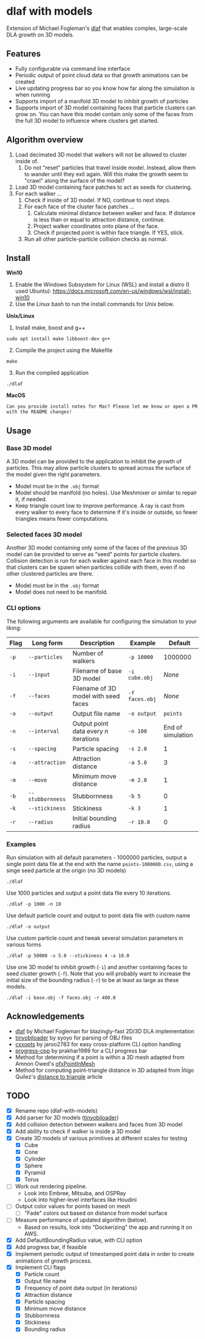 # dlaf with models

Extension of Michael Fogleman's [dlaf](https://github.com/fogleman/dlaf) that enables complex, large-scale DLA growth on 3D models.

## Features
* Fully configurable via command line interface
* Periodic output of point cloud data so that growth animations can be created
* Live updating progress bar so you know how far along the simulation is when running
* Supports import of a manifold 3D model to inhibit growth of particles
* Supports import of 3D model containing faces that particle clusters can grow on. You can have this model contain only some of the faces from the full 3D model to influence where clusters get started.

## Algorithm overview
1. Load decimated 3D model that walkers will not be allowed to cluster inside of.
   1. Do not "reset" particles that travel inside model. Instead, allow them to wander until they exit again. Will this make the growth seem to "crawl" along the surface of the model?
2. Load 3D model containing face patches to act as seeds for clustering.
3. For each walker ...
   1. Check if inside of 3D model. If NO, continue to next steps.
   2. For each face of the cluster face patches ...
      1. Calculate minimal distance between walker and face. If distance is less than or equal to attraction distance, continue.
      2. Project walker coordinates onto plane of the face.
      3. Check if projected point is within face triangle. If YES, stick.
   3. Run all other particle-particle collision checks as normal.

## Install

**Win10**
1. Enable the Windows Subsystem for Linux (WSL) and install a distro (I used Ubuntu): https://docs.microsoft.com/en-us/windows/wsl/install-win10
2. Use the Linux bash to run the install commands for Unix below.

**Unix/Linux**
1. Install make, boost and g++
```
sudo apt install make libboost-dev g++
```
2. Compile the project using the Makefile
```
make
```
3. Run the compiled application
```
./dlaf
```

**MacOS**
```
Can you provide install notes for Mac? Please let me know or open a PR with the README changes!
```

## Usage
### Base 3D model
A 3D model can be provided to the application to inhibit the growth of particles. This may allow particle clusters to spread across the surface of the model given the right parameters.

* Model must be in the `.obj` format
* Model should be manifold (no holes). Use Meshmixer or similar to repair it, if needed.
* Keep triangle count low to improve performance. A ray is cast from every walker to every face to determine if it's inside or outside, so fewer triangles means fewer computations.

### Selected faces 3D model
Another 3D model containing only some of the faces of the previous 3D model can be provided to serve as "seed" points for particle clusters. Collision detection is run for each walker against each face in this model so that clusters can be spawn when particles collide with them, even if no other clustered particles are there. 

* Model must be in the `.obj` format
* Model does not need to be manifold.

### CLI options
The following arguments are available for configuring the simulation to your liking:

| Flag | Long form        | Description                            | Example         | Default           |
|---   |---               |---                                     |---              |---                |
| `-p` | `--particles`    | Number of walkers                      | `-p 10000`      | 1000000           |
| `-i` | `--input`        | Filename of base 3D model              | `-i cube.obj`   | _None_            |
| `-f` | `--faces`        | Filename of 3D model with seed faces   | `-f faces.obj`  | _None_            |
| `-o` | `--output`       | Output file name                       | `-o output`     | `points`          |
| `-n` | `--interval`     | Output point data every _n_ iterations | `-n 100`        | End of simulation |
| `-s` | `--spacing`      | Particle spacing                       | `-s 2.0`        | 1                 |
| `-a` | `--attraction`   | Attraction distance                    | `-a 5.0`        | 3                 |
| `-m` | `--move`         | Minimum move distance                  | `-m 2.0`        | 1                 |
| `-b` | `--stubbornness` | Stubbornness                           | `-b 5`          | 0                 |
| `-k` | `--stickiness`   | Stickiness                             | `-k 3`          | 1                 |
| `-r` | `--radius`       | Initial bounding radius                | `-r 10.0`       | 0                 |

### Examples
Run simulation with all default parameters - 1000000 particles, output a single point data file at the end with the name `points-1000000.csv`, using a singe seed particle at the origin (no 3D models)
```
./dlaf
```

Use 1000 particles and output a point data file every 10 iterations.
```
./dlaf -p 1000 -n 10
```

Use default particle count and output to point data file with custom name
```
./dlaf -o output
```

Use custom particle count and tweak several simulation parameters in various forms
```
./dlaf -p 50000 -s 5.0 --stickiness 4 -a 10.0
```

Use one 3D model to inhibit growth (`-i`) and another containing faces to seed cluster growth (`-f`). Note that you will probably want to increase the initial size of the bounding radius (`-r`) to be at least as large as these models.
```
./dlaf -i base.obj -f faces.obj -r 400.0
```

## Acknowledgements
* [dlaf](https://github.com/fogleman/dlaf) by Michael Fogleman for blazingly-fast 2D/3D DLA implementation
* [tinyobjloader](https://github.com/syoyo/tinyobjloader) by syoyo for parsing of OBJ files
* [cxxopts](https://github.com/jarro2783/cxxopts) by jaroo2783 for easy cross-platform CLI option handling
* [progress-cpp](https://github.com/prakhar1989/progress-cpp) by prakhar1989 for a CLI progress bar
* Method for determining if a point is within a 3D mesh adapted from Amnon Owed's [ofxPointInMesh](https://github.com/AmnonOwed/ofxPointInMesh)
* Method for computing point-triangle distance in 3D adapted from Íñigo Quílez's [distance to triangle](https://iquilezles.org/www/articles/triangledistance/triangledistance.htm) article

## TODO
- [X] Rename repo (dlaf-with-models)
- [X] Add parser for 3D models ([tinyobjloader](https://github.com/syoyo/tinyobjloader))
- [X] Add collision detection between walkers and faces from 3D model
- [X] Add ability to check if walker is inside a 3D model
- [X] Create 3D models of various primitives at different scales for testing
  - [X] Cube
  - [X] Cone
  - [X] Cylinder
  - [X] Sphere
  - [X] Pyramid
  - [X] Torus
- [ ] Work out rendering pipeline.
  - Look into Embree, Mitsuba, and OSPRay
  - Look into higher-level interfaces like Houdini
- [ ] Output color values for points based on mesh
  - [ ] "Fade" colors out based on distance from model surface
- [ ] Measure performance of updated algorithm (below).
  - Based on results, look into "Dockerizing" the app and running it on AWS.
- [X] Add DefaultBoundingRadius value, with CLI option
- [X] Add progress bar, if feasible
- [X] Implement periodic output of timestamped point data in order to create animations of growth process.
- [X] Implement CLI flags
  - [X] Particle count
  - [X] Output file name
  - [X] Frequency of point data output (in iterations)
  - [X] Attraction distance
  - [X] Particle spacing
  - [X] Minimum move distance
  - [X] Stubbornness
  - [X] Stickiness
  - [X] Bounding radius